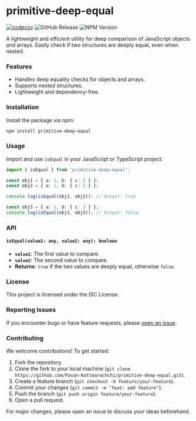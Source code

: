 # primitive-deep-equal

[![codecov](https://codecov.io/github/Pasan-Kottearachchi/primitive-deep-equal/graph/badge.svg?token=I9LYGBJF4M)](https://codecov.io/github/Pasan-Kottearachchi/primitive-deep-equal)
![GitHub Release](https://img.shields.io/github/v/release/Pasan-Kottearachchi/primitive-deep-equal)
![NPM Version](https://img.shields.io/npm/v/primitive-deep-equal)

A lightweight and efficient utility for deep comparison of JavaScript objects and arrays. Easily check if two structures are deeply equal, even when nested.

### Features

- Handles deep equality checks for objects and arrays.
- Supports nested structures.
- Lightweight and dependency-free.

### Installation

Install the package via npm:

```sh
npm install primitive-deep-equal
```

### Usage

Import and use `isEqual` in your JavaScript or TypeScript project:

```typescript
import { isEqual } from 'primitive-deep-equal';

const obj1 = { a: 1, b: { c: 2 } };
const obj2 = { a: 1, b: { c: 2 } };

console.log(isEqual(obj1, obj2)); // Output: true

const obj3 = { a: 1, b: { c: 3 } };
console.log(isEqual(obj1, obj3)); // Output: false
```

### API

#### `isEqual(value1: any, value2: any): boolean`

- **`value1`**: The first value to compare.
- **`value2`**: The second value to compare.
- **Returns**: `true` if the two values are deeply equal, otherwise `false`.

### License

This project is licensed under the ISC License.

### Reporting Issues

If you encounter bugs or have feature requests, please [open an issue](https://github.com/Pasan-Kottearachchi/primitive-deep-equal/issues).

### Contributing

We welcome contributions! To get started:

1. Fork the repository.
2. Clone the fork to your local machine (`git clone https://github.com/Pasan-Kottearachchi/primitive-deep-equal.git`).
3. Create a feature branch (`git checkout -b feature/your-feature`).
4. Commit your changes (`git commit -m "feat: add feature"`).
5. Push the branch (`git push origin feature/your-feature`).
6. Open a pull request.

For major changes, please open an issue to discuss your ideas beforehand.

